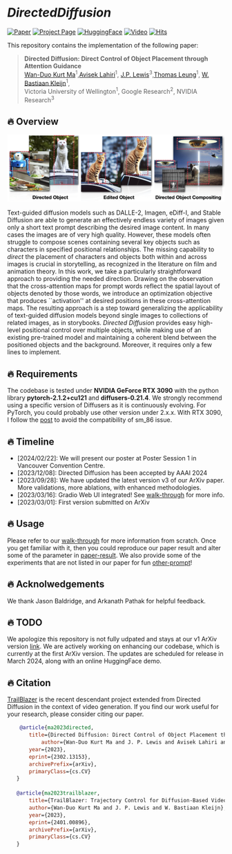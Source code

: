 
# ___***DirectedDiffusion***___

[![Paper](https://img.shields.io/badge/cs.CV-Paper-b31b1b?logo=arxiv&logoColor=red)](https://arxiv.org/abs/2302.13153)
[![Project Page](https://img.shields.io/badge/TrailBlazer-Website-green?logo=googlechrome&logoColor=green)](https://hohonu-vicml.github.io/DirectedDiffusion.Page/)
[![HuggingFace](https://img.shields.io/badge/%F0%9F%A4%97%20Hugging%20Face-Demo-blue)](https://github.com/hohonu-vicml/DirectedDiffusion?tab=readme-ov-file#fire-todo)
[![Video](https://img.shields.io/badge/YouTube-Project-c4302b?logo=youtube&logoColor=red)](https://github.com/hohonu-vicml/DirectedDiffusion?tab=readme-ov-file#fire-todo)
[![Hits](https://hits.seeyoufarm.com/api/count/incr/badge.svg?url=https%3A%2F%2Fgithub.com%2Fhohonu-vicml%2FDirectedDiffusion&count_bg=%23EA00FF&title_bg=%23555555&icon=&icon_color=%23E7E7E7&title=hits&edge_flat=false)](https://hits.seeyoufarm.com)

This repository contains the implementation of the following paper:
> **Directed Diffusion: Direct Control of Object Placement through Attention Guidance**<br>
> [Wan-Duo Kurt Ma](https://www.linkedin.com/in/kurt-ma/)<sup>1</sup>,[Avisek Lahiri](https://scholar.google.co.in/citations?user=4zgNd2UAAAAJ&hl=en)<sup>1</sup>, [J.P. Lewis](http://www.scribblethink.org/)<sup>3</sup>,[Thomas Leung](https://scholar.google.ca/citations?user=sUK_w2QAAAAJ&hl=en)<sup>1</sup>, [ W. Bastiaan Kleijn](https://people.wgtn.ac.nz/bastiaan.kleijn)<sup>1</sup>,<br>
Victoria University of Wellington<sup>1</sup>, Google Research<sup>2</sup>, NVIDIA Research<sup>3</sup>

## :fire: Overview
![teaser](./assets/images/teaser.png)

Text-guided diffusion models such as DALLE-2, Imagen, eDiff-I, and Stable Diffusion are able to generate an effectively endless variety of images given only a short text prompt describing the desired image content. In many cases the images are of very high quality. However, these models often struggle to compose scenes containing several key objects such as characters in specified positional relationships. The missing capability to *direct* the placement of characters and objects both within and across images is crucial in storytelling, as recognized in the literature on film and animation theory. In this work, we take a particularly straightforward approach to providing the needed direction. Drawing on the observation that the cross-attention maps for prompt words reflect the spatial layout of objects denoted by those words, we introduce an optimization objective that produces ``activation'' at desired positions in these cross-attention maps. The resulting approach is a step toward generalizing the applicability of text-guided diffusion models beyond single images to collections of related images, as in storybooks. *Directed Diffusion* provides easy high-level positional control over multiple objects, while making use of an existing pre-trained model and maintaining a coherent blend between the positioned objects and the background. Moreover, it requires only a few lines to implement.

## :fire: Requirements

The codebase is tested under **NVIDIA GeForce RTX 3090** with the python library **pytorch-2.1.2+cu121** and **diffusers-0.21.4**. We strongly recommend using a specific version of Diffusers as it is continuously evolving. For PyTorch, you could probably use other version under 2.x.x. With RTX 3090, I follow the [post](https://discuss.pytorch.org/t/geforce-rtx-3090-with-cuda-capability-sm-86-is-not-compatible-with-the-current-pytorch-installation/123499) to avoid the compatibility of sm_86 issue.

## :fire: Timeline

-   [2024/02/22]: We will present our poster at Poster Session 1 in Vancouver Convention Centre.
-   [2023/12/08]: Directed Diffusion has been accepted by AAAI 2024
-   [2023/09/28]: We have updated the latest version v3 of our ArXiv paper. More validations, more ablations, with enhanced methodologies.
-   [2023/03/16]: Gradio Web UI integrated! See [walk-through](doc/walk-through.org) for more info.
-   [2023/03/01]: First version submitted on ArXiv

## :fire: Usage

Please refer to our [walk-through](doc/walk-through.org) for more information
from scratch. Once you get familiar with it, then you could reproduce our paper
result and alter some of the parameter in [paper-result](doc/paper-result.org).
We also provide some of the experiments that are not listed in our paper for fun
[other-prompt](doc/other-prompt.org)!

## :fire: Acknolwedgements

We thank Jason Baldridge, and Arkanath Pathak for helpful feedback.

## :fire: TODO

We apologize this repository is not fully udpated and stays at our v1 ArXiv
version [link](https://arxiv.org/abs/2302.13153v1). We are actively working on
enhancing our codebase, which is currently at the first ArXiv version. The
updates are scheduled for release in March 2024, along with an online
HuggingFace demo.

## :fire: Citation

 [TrailBlazer](https://hohonu-vicml.github.io/Trailblazer.Page/) is the recent
 descendant project extended from Directed Diffusion in the context of video
 generation. If you find our work useful for your research, please consider
 citing our paper.

```bibtex
    @article{ma2023directed,
       title={Directed Diffusion: Direct Control of Object Placement through Attention Guidance},
           author={Wan-Duo Kurt Ma and J. P. Lewis and Avisek Lahiri and Thomas Leung and W. Bastiaan Kleijn},
       year={2023},
       eprint={2302.13153},
       archivePrefix={arXiv},
       primaryClass={cs.CV}
   }

   @article{ma2023trailblazer,
       title={TrailBlazer: Trajectory Control for Diffusion-Based Video Generation},
       author={Wan-Duo Kurt Ma and J. P. Lewis and W. Bastiaan Kleijn},
       year={2023},
       eprint={2401.00896},
       archivePrefix={arXiv},
       primaryClass={cs.CV}
   }
```
